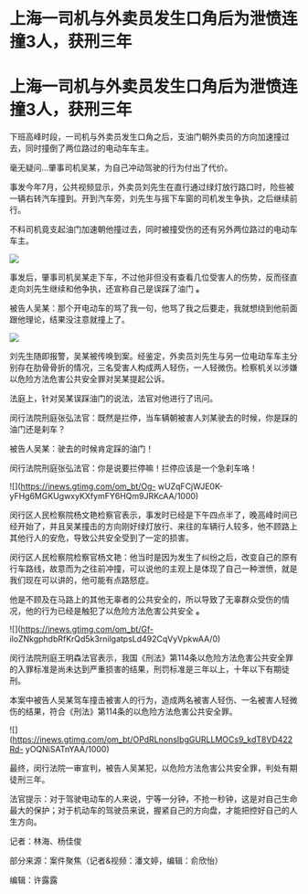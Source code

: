 # 上海一司机与外卖员发生口角后为泄愤连撞3人，获刑三年

# 上海一司机与外卖员发生口角后为泄愤连撞3人，获刑三年

下班高峰时段，一司机与外卖员发生口角之后，支油门朝外卖员的方向加速撞过去，同时撞倒了两位路过的电动车车主。

毫无疑问...肇事司机吴某，为自己冲动驾驶的行为付出了代价。

事发今年7月，公共视频显示，外卖员刘先生在直行通过绿灯放行路口时，险些被一辆右转汽车撞到。开到汽车旁，刘先生与摇下车窗的司机发生争执，之后继续前行。

不料司机竟支起油门加速朝他撞过去，同时被撞受伤的还有另外两位路过的电动车车主。

![](https://inews.gtimg.com/om_bt/GPSyjO0NNoxbABEoMZlHhWIpfjBKB4wEbyqt1jtG7OBXYAA/0)

事发后，肇事司机吴某走下车，不过他非但没有查看几位受害人的伤势，反而径直走向刘先生继续和他争执，还宣称自己是误踩了油门 **。**

被告人吴某：那个开电动车的骂了我一句，他骂了我之后要走，我就想绕到他前面跟他理论，结果没注意就撞上了。

![](https://inews.gtimg.com/om_bt/OgawtZ9_Jj2LNKzn3OPxPADUVvWadwSYaAghCPqwL_qIkAA/1000)

刘先生随即报警，吴某被传唤到案。经鉴定，外卖员刘先生与另一位电动车车主分别存在肋骨骨折的情况，三名受害人构成两人轻伤，一人轻微伤。检察机关以涉嫌以危险方法危害公共安全罪对吴某提起公诉。

法庭上，针对吴某误踩油门的说法，法官对他进行了讯问。

闵行法院刑庭张弘法官：既然是拦停，当车辆朝被害人刘某驶去的时候，你是踩的油门还是刹车？

被告人吴某：驶去的时候肯定踩的油门！

闵行法院刑庭张弘法官：你是说要拦停嘛！拦停应该是一个急刹车咯！

![](https://inews.gtimg.com/om_bt/Og-
wUZqFCjWJE0K-yFHg6MGKUgwxyKXfymFY6HQm9JRKcAA/1000)

闵行区人民检察院杨文艳检察官表示，事发时已经是下午四点半了，晚高峰时间已经开始了，并且吴某撞击的方向刚好绿灯放行、来往的车辆行人较多，他不顾路上其他行人的安危，导致公共安全受到了一定的损害。

闵行区人民检察院检察官杨文艳：他当时是因为发生了纠纷之后，改变自己的原有行车路线，故意而为之往前冲撞，可以说他的主观上是体现了自己一种泄愤，就是我们现在可以讲的，他可能有点路怒症。

他是不顾及在马路上的其他无辜者的公共安全的，所以导致了无辜群众受伤的情况，他的行为已经是触犯了以危险方法危害公共安全 **。**

![](https://inews.gtimg.com/om_bt/Gf-
iloZNkgphdbRfKrQd5k3rnilgatpsLd492CqVyVpkwAA/0)

闵行法院刑庭王明森法官表示，我国《刑法》第114条以危险方法危害公共安全罪的入罪标准是尚未达到严重损害的结果，刑罚标准是三年以上，十年以下有期徒刑。

本案中被告人吴某驾车撞击被害人的行为，造成两名被害人轻伤、一名被害人轻微伤的结果，符合《刑法》第114条的以危险方法危害公共安全罪。

![](https://inews.gtimg.com/om_bt/OPdRLnonsIbgGURLLMOCs9_kdT8VD422Rd-
yOQNiSATnYAA/1000)

最终，闵行法院一审宣判，被告人吴某犯，以危险方法危害公共安全罪，判处有期徒刑三年。

法官提示：对于驾驶电动车的人来说，宁等一分钟，不抢一秒钟，这是对自己生命最大的保护；对于机动车的驾驶员来说，握紧自己的方向盘，才能把控好自己的人生方向。

记者：林海、杨佳俊

部分来源：案件聚焦（记者&视频：潘文婷，编辑：俞欣怡）

编辑：许露露

